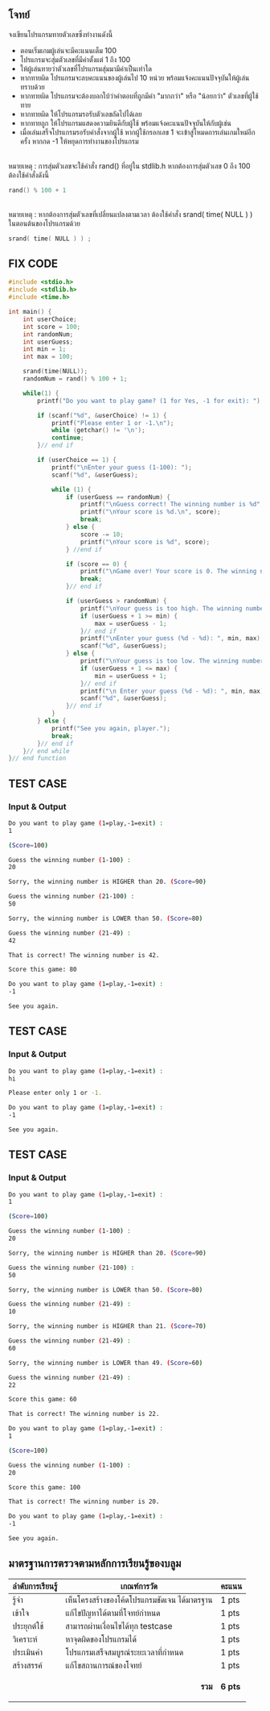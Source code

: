 ## โจทย์
จงเขียนโปรแกรมทายตัวเลขซึ่งทำงานดังนี้
- ตอนเริ่มเกมผู้เล่นจะมีคะแนนเต็ม 100
- โปรแกรมจะสุ่มตัวเลขที่มีค่าตั้งแต่ 1 ถึง 100
- ให้ผู้เล่นทายว่าตัวเลขที่โปรแกรมสุ่มมามีค่าเป็นเท่าใด
- หากทายผิด โปรแกรมจะลบคะแนนของผู้เล่นไป 10 หน่วย พร้อมแจ้งคะแนนปัจจุบันให้ผู้เล่นทราบด้วย
- หากทายผิด โปรแกรมจะต้องบอกใบ้ว่าคำตอบที่ถูกมีค่า "มากกว่า" หรือ "น้อยกว่า" ตัวเลขที่ผู้ใช้ทาย
- หากทายผิด ให้โปรแกรมรอรับตัวเลขถัดไปได้เลย
- หากทายถูก ให้โปรแกรมแสดงความยินดีกับผู้ใช้ พร้อมแจ้งคะแนนปัจจุบันให้กับผู้เช่น
- เมื่อเล่นเสร็จโปรแกรมรอรับคำสั่งจากผู้ใช้ หากผู้ใช้กรอกเลข 1 จะเข้าสู่โหมดการเล่นเกมใหม่อีกครั้ง หากกด -1 ให้หยุดการทำงานของโปรแกรม

<br />หมายเหตุ : การสุ่มตัวเลขจะใช้คำสั่ง rand() ที่อยู่ใน stdlib.h หากต้องการสุ่มตัวเลข 0 ถึง 100 ต้องใช้คำสั่งดังนี้
```c++
rand() % 100 + 1
```
<br />หมายเหตุ : หากต้องการสุ่มตัวเลขที่เปลี่ยนแปลงตามเวลา ต้องใช้คำสั่ง srand( time( NULL ) ) ในตอนต้นของโปรแกรมด้วย
```c++
srand( time( NULL ) ) ;
```

## FIX CODE
```c++
#include <stdio.h>
#include <stdlib.h>
#include <time.h>

int main() {
    int userChoice;
    int score = 100;
    int randomNum;
    int userGuess;
    int min = 1;
    int max = 100;

    srand(time(NULL));
    randomNum = rand() % 100 + 1;

    while(1) {
        printf("Do you want to play game? (1 for Yes, -1 for exit): ");

        if (scanf("%d", &userChoice) != 1) {
            printf("Please enter 1 or -1.\n");
            while (getchar() != '\n');
            continue;
        }// end if

        if (userChoice == 1) {
            printf("\nEnter your guess (1-100): ");
            scanf("%d", &userGuess);

            while (1) {
                if (userGuess == randomNum) {
                    printf("\nGuess correct! The winning number is %d", randomNum);
                    printf("\nYour score is %d.\n", score);
                    break;
                } else {
                    score -= 10;
                    printf("\nYour score is %d", score);
                } //end if

                if (score == 0) {
                    printf("\nGame over! Your score is 0. The winning number was %d", randomNum);
                    break;
                }// end if

                if (userGuess > randomNum) {
                    printf("\nYour guess is too high. The winning number is lower than %d. (Score = %d).\n", userGuess, score);
                    if (userGuess + 1 >= min) {
                        max = userGuess - 1;
                    }// end if
                    printf("\nEnter your guess (%d - %d): ", min, max);
                    scanf("%d", &userGuess);
                } else {
                    printf("\nYour guess is too low. The winning number is higher than %d. (Score = %d).\n", userGuess, score);
                    if (userGuess + 1 <= max) {
                        min = userGuess + 1;
                    }// end if
                    printf("\n Enter your guess (%d - %d): ", min, max);
                    scanf("%d", &userGuess);
                }// end if
            }
        } else {
            printf("See you again, player.");
            break;
        }// end if
    }// end while
}// end function
```

## TEST CASE
### Input & Output
```bash
Do you want to play game (1=play,-1=exit) :
1

(Score=100)

Guess the winning number (1-100) :
20

Sorry, the winning number is HIGHER than 20. (Score=90)

Guess the winning number (21-100) :
50

Sorry, the winning number is LOWER than 50. (Score=80)

Guess the winning number (21-49) :
42

That is correct! The winning number is 42.

Score this game: 80

Do you want to play game (1=play,-1=exit) :
-1

See you again.
```

## TEST CASE
### Input & Output
```bash
Do you want to play game (1=play,-1=exit) :
hi

Please enter only 1 or -1.

Do you want to play game (1=play,-1=exit) :
-1

See you again.
```

## TEST CASE
### Input & Output
```bash
Do you want to play game (1=play,-1=exit) :
1

(Score=100)

Guess the winning number (1-100) :
20

Sorry, the winning number is HIGHER than 20. (Score=90)

Guess the winning number (21-100) :
50

Sorry, the winning number is LOWER than 50. (Score=80)

Guess the winning number (21-49) :
10

Sorry, the winning number is HIGHER than 21. (Score=70)

Guess the winning number (21-49) :
60

Sorry, the winning number is LOWER than 49. (Score=60)

Guess the winning number (21-49) :
22

Score this game: 60

That is correct! The winning number is 22.

Do you want to play game (1=play,-1=exit) :
1

(Score=100)

Guess the winning number (1-100) :
20

Score this game: 100

That is correct! The winning number is 20.

Do you want to play game (1=play,-1=exit) :
-1

See you again.
```

## มาตรฐานการตรวจตามหลักการเรียนรู้ของบลูม
| ลำดับการเรียนรู้ | เกณฑ์การวัด | คะแนน |
| -------- | -------- | -------- |
| รู้จำ | เห็นโครงสร้างของโค้ดโปรแกรมชัดเจน ได้มาตรฐาน | 1 pts |
| เข้าใจ | แก้ไขปัญหาได้ตามที่โจทย์กำหนด | 1 pts |
| ประยุกต์ใช้ | สามารถผ่านเงื่อนไขได้ทุก testcase | 1 pts |
| วิเคราะห์ | หาจุดผิดของโปรแกรมได้ | 1 pts |
| ประเมินค่า | โปรแกรมเสร็จสมบูรณ์ระยะเวลาที่กำหนด | 1 pts |
| สร้างสรรค์ | แก้ไขสถานการณ์ของโจทย์ | 1 pts |
||<p style='text-align: right !important;'>**รวม**</p>|**6 pts**|
